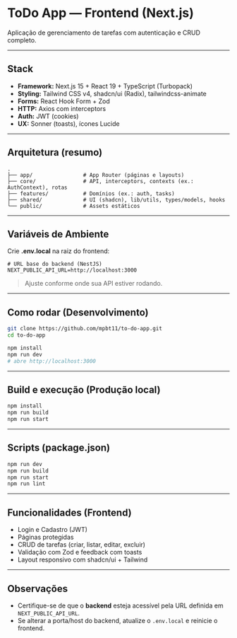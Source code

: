 # ToDo App — Frontend (Next.js)

Aplicação de gerenciamento de tarefas com autenticação e CRUD completo.

---

## Stack

- **Framework:** Next.js 15 + React 19 + TypeScript (Turbopack)
- **Styling:** Tailwind CSS v4, shadcn/ui (Radix), tailwindcss-animate
- **Forms:** React Hook Form + Zod
- **HTTP:** Axios com interceptors
- **Auth:** JWT (cookies)
- **UX:** Sonner (toasts), ícones Lucide

---

## Arquitetura (resumo)

```
.
├── app/                # App Router (páginas e layouts)
├── core/               # API, interceptors, contexts (ex.: AuthContext), rotas
├── features/           # Domínios (ex.: auth, tasks)
├── shared/             # UI (shadcn), lib/utils, types/models, hooks
└── public/             # Assets estáticos
```

---

## Variáveis de Ambiente

Crie **.env.local** na raiz do frontend:

```env
# URL base do backend (NestJS)
NEXT_PUBLIC_API_URL=http://localhost:3000
```

> Ajuste conforme onde sua API estiver rodando.

---

## Como rodar (Desenvolvimento)

```bash
git clone https://github.com/mpbt11/to-do-app.git
cd to-do-app

npm install
npm run dev
# abre http://localhost:3000
```

---

## Build e execução (Produção local)

```bash
npm install
npm run build
npm run start
```

---

## Scripts (package.json)

```bash
npm run dev    
npm run build  
npm run start  
npm run lint   
```

---

## Funcionalidades (Frontend)

- Login e Cadastro (JWT)
- Páginas protegidas
- CRUD de tarefas (criar, listar, editar, excluir)
- Validação com Zod e feedback com toasts
- Layout responsivo com shadcn/ui + Tailwind

---

## Observações

- Certifique-se de que o **backend** esteja acessível pela URL definida em `NEXT_PUBLIC_API_URL`.
- Se alterar a porta/host do backend, atualize o `.env.local` e reinicie o frontend.
